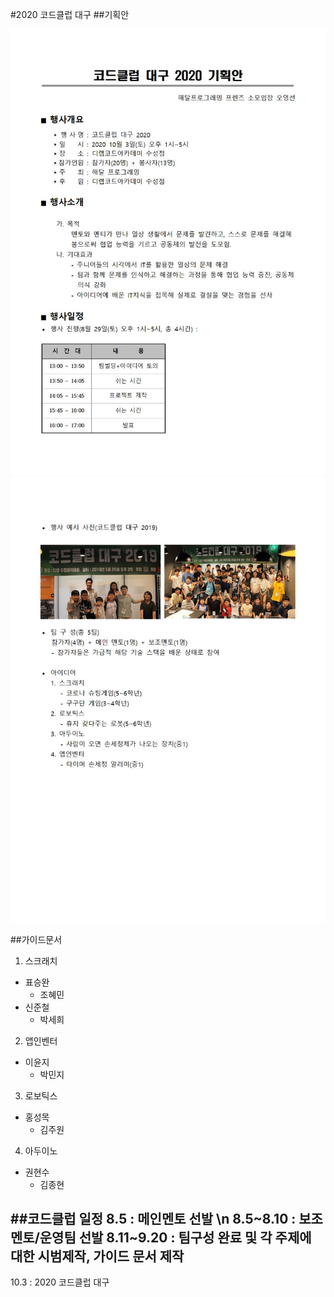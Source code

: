 #2020 코드클럽 대구
##기획안

![img/codeclubproposal1](img/codeclubproposal1.jpg)
![img/codeclubproposal2](img/codeclubproposal2.jpg)

##가이드문서

1. 스크래치
- 표승완
    + 조혜민
- 신준철
    + 박세희
2. 앱인벤터
- 이윤지
    + 박민지
3. 로보틱스
- 홍성목
    + 김주원
4. 아두이노
- 권현수
    + 김종현
    
##코드클럽 일정
8.5 : 메인멘토 선발 \n
8.5~8.10 : 보조멘토/운영팀 선발
8.11~9.20 : 팀구성 완료 및 각 주제에 대한 시범제작, 가이드 문서 제작
---
10.3 : 2020 코드클럽 대구